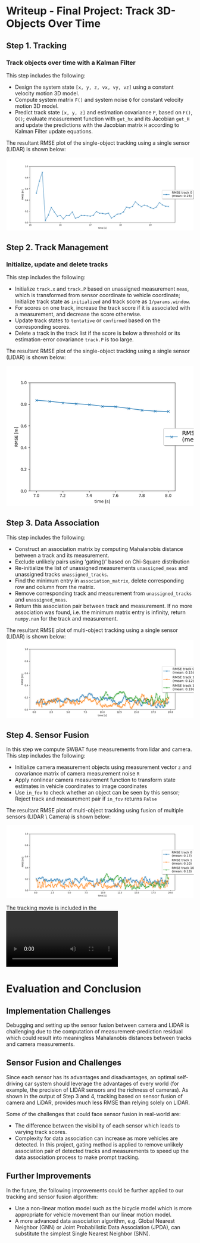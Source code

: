 # Writeup - Final Project: Track 3D-Objects Over Time

## Step 1. Tracking

### Track objects over time with a Kalman Filter

This step includes the following:
* Design the system state `[x, y, z, vx, vy, vz]` using a constant velocity motion 3D model.
* Compute system matrix `F()` and system noise `Q` for constant velocity motion 3D model.
* Predict track state `[x, y, z]` and estimation covariance `P`, based on `F()`, `Q()`; evaluate measurement function with `get_hx` and its Jacobian `get_H` and update the predictions with the Jacobian matrix `H` according to Kalman Filter update equations.

The resultant RMSE plot of the single-object tracking using a single sensor (LIDAR) is shown below:

![img4](results/RMSE_1.png)

## Step 2. Track Management
### Initialize, update and delete tracks

This step includes the following:
* Initialize `track.x` and `track.P` based on unassigned measurement `meas`, which is transformed from sensor coordinate to vehicle coordinate; Initialize track state as `initialized` and track score as `1/params.window`.
* For scores on one track, increase the track score if it is associated with a measurement, and decrease the score otherwise.
* Update track states to `tentative` or `confirmed` based on the corresponding scores.
* Delete a track in the track list if the score is below a threshold or its estimation-error covariance `track.P` is too large.

The resultant RMSE plot of the single-object tracking using a single sensor (LIDAR) is shown below:

![img16](results/RMSE_2.png)

## Step 3. Data Association

This step includes the following:
* Construct an association matrix by computing Mahalanobis distance between a track and its measurement.
* Exclude unlikely pairs using 'gating()' based on Chi-Square distribution
* Re-initialize the list of unassigned measurements `unassigned_meas` and unassigned tracks `unassigned_tracks`.
* Find the minimum entry in `association_matrix`, delete corresponding row and column from the matrix.
* Remove corresponding track and measurement from `unassigned_tracks` and `unassigned_meas`.
* Return this association pair between track and measurement. If no more association was found, i.e. the minimum matrix entry is infinity, return `numpy.nan` for the track and measurement.

The resultant RMSE plot of multi-object tracking using a single sensor (LIDAR) is shown below:
![img19](results/RMSE_3.png)

## Step 4. Sensor Fusion

In this step we compute SWBAT fuse measurements from lidar and camera.
This step includes the following:
* Initialize camera measurement objects using measurement vector `z` and covariance matrix of camera measurement noise `R`
* Apply nonlinear camera measurement function to transform state estimates in vehicle coordinates to image coordinates
* Use `in_fov` to check whether an object can be seen by this sensor; Reject track and measurement pair if `in_fov` returns `False`

The resultant RMSE plot of multi-object tracking using fusion of multiple sensors (LIDAR \ Camera) is shown below:

![img20](results/RMSE_multisensor.png)

The tracking movie is included in the ![movie](result_movie/my_tracking_results.avi)


# Evaluation and Conclusion

## Implementation Challenges
Debugging and setting up the sensor fusion between camera and LIDAR is challenging due to the computation of measurement-prediction residual which could result into meaningless Mahalanobis distances between tracks and camera measurements.

## Sensor Fusion and Challenges
Since each sensor has its advantages and disadvantages, an optimal self-driving car system should leverage the advantages of every world (for example, the precision of LIDAR sensors and the richness of cameras). As shown in the output of Step 3 and 4, tracking based on sensor fusion of camera and LiDAR, provides much less RMSE than relying solely on LIDAR.

Some of the challenges that could face sensor fusion in real-world are:
* The difference between the visibility of each sensor which leads to varying track scores. 
* Complexity for data association can increase as more vehicles are detected. In this project, gating method is applied to remove unlikely association pair of detected tracks and measurements to speed up the data association process to make prompt tracking.

## Further Improvements

In the future, the following improvements could be further applied to our tracking and sensor fusion algorithm:
* Use a non-linear motion model such as the bicycle model which is more appropriate for vehicle movement than our linear motion model.
* A more advanced data association algorithm, e.g. Global Nearest Neighbor (GNN) or Joint Probabilistic Data Association (JPDA), can substitute the simplest Single Nearest Neighbor (SNN).
